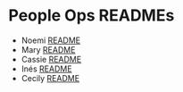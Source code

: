# People Ops READMEs

- Noemi [README](noemi-bio.md)
- Mary [README](mary-bio.md)
- Cassie [README](cassie-bio.md)
- Inés [README](ines-bio.md)
- Cecily [README](cecily-bio.md)
